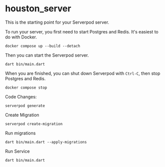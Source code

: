 # houston_server

This is the starting point for your Serverpod server.

To run your server, you first need to start Postgres and Redis. It's easiest to do with Docker.

    docker compose up --build --detach 

Then you can start the Serverpod server.

    dart bin/main.dart

When you are finished, you can shut down Serverpod with `Ctrl-C`, then stop Postgres and Redis.

    docker compose stop


Code Changes:

```
serverpod generate
```

Create Migration
```
serverpod create-migration
```

Run migrations
```
dart bin/main.dart --apply-migrations
```

Run Service
```
dart bin/main.dart
```
